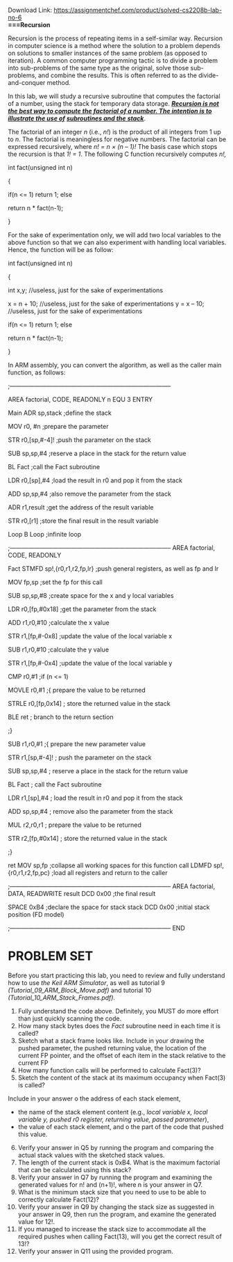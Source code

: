 Download Link: https://assignmentchef.com/product/solved-cs2208b-lab-no-6
<br>
<strong>===</strong><strong>Recursion  </strong>

Recursion is the process of repeating items in a self-similar way. Recursion in computer science is a method where the solution to a problem depends on solutions to smaller instances of the same problem (as opposed to iteration). A common computer programming tactic is to divide a problem into sub-problems of the same type as the original, solve those sub-problems, and combine the results. This is often referred to as the divide-and-conquer method.




In this lab, we will study a recursive subroutine that computes the factorial of a number, using the stack for temporary data storage. <strong><em><u>Recursion is not the best way to compute the factorial of a number. The intention is to illustrate the use of</u> <u>subroutines and the stack</u></em></strong>.




The factorial of an integer <em>n</em> (i.e., <em>n!</em>) is the product of all integers from 1 up to <em>n</em>. The factorial is meaningless for negative numbers. The factorial can be expressed recursively, where <em>n! = n × (n – 1)!</em> The basis case which stops the recursion is that <em>1! = 1</em>. The following C function recursively computes <em>n!,</em>




int fact(unsigned int n)

{

if(n &lt;= 1)          return 1;       else

return n * fact(n-1);

}




For the sake of experimentation only, we will add two local variables to the above function so that we can also experiment with handling local variables. Hence, the function will be as follow:




int fact(unsigned int n)

{

int x,y;        //useless, just for the sake of experimentations




x = n + 10;     //useless, just for the sake of experimentations       y = x – 10;     //useless, just for the sake of experimentations




if(n &lt;= 1)          return 1;       else

return n * fact(n-1);

}




In ARM assembly, you can convert the algorithm, as well as the caller main function, as follows:

;——————————————————————————–

AREA factorial, CODE, READONLY n    EQU 3      ENTRY

Main ADR   sp,stack      ;define the stack




MOV   r0, #n        ;prepare the parameter

STR   r0,[sp,#-4]!  ;push the parameter on the stack




SUB   sp,sp,#4      ;reserve a place in the stack for the return value




BL    Fact          ;call the Fact subroutine




LDR   r0,[sp],#4    ;load the result in r0 and pop it from the stack

ADD   sp,sp,#4      ;also remove the parameter from the stack




ADR   r1,result     ;get the address of the result variable

STR   r0,[r1]       ;store the final result in the result variable




Loop B     Loop          ;infinite loop

;——————————————————————————–      AREA factorial, CODE, READONLY

Fact STMFD sp!,{r0,r1,r2,fp,lr} ;push general registers, as well as fp and lr

MOV   fp,sp         ;set the fp for this call

SUB   sp,sp,#8      ;create space for the x and y local variables




LDR   r0,[fp,#0x18] ;get the parameter from the stack




ADD   r1,r0,#10     ;calculate the x value

STR   r1,[fp,#-0x8] ;update the value of the local variable x




SUB   r1,r0,#10     ;calculate the y value

STR   r1,[fp,#-0x4] ;update the value of the local variable y




CMP   r0,#1         ;if (n &lt;= 1)

MOVLE r0,#1         ;{ prepare the value to be returned

STRLE r0,[fp,0x14]  ;  store the returned value in the stack

BLE   ret           ;  branch to the return section

;}




SUB   r1,r0,#1      ;{ prepare the new parameter value

STR   r1,[sp,#-4]!  ;  push the parameter on the stack




SUB   sp,sp,#4      ;  reserve a place in the stack for the return value




BL    Fact          ;  call the Fact subroutine




LDR r1,[sp],#4      ;  load the result in r0 and pop it from the stack

ADD sp,sp,#4        ;  remove also the parameter from the stack




MUL   r2,r0,r1      ;  prepare the value to be returned

STR   r2,[fp,#0x14] ;  store the returned value in the stack

;}




ret  MOV   sp,fp         ;collapse all working spaces for this function call      LDMFD sp!,{r0,r1,r2,fp,pc} ;load all registers and return to the caller

;——————————————————————————–      AREA factorial, DATA, READWRITE result DCD   0x00        ;the final result

SPACE 0xB4        ;declare the space for stack stack  DCD   0x00        ;initial stack position (FD model)

;——————————————————————————–        END

<h1>PROBLEM SET</h1>

Before you start practicing this lab, you need to review and fully understand how to use <em>the Keil ARM Simulator</em>,      as        well     as        tutorial           9<em>          (Tutorial_09_ARM_Block_Move.pdf)      </em>and             tutorial           10<em> (Tutorial_10_ARM_Stack_Frames.pdf).</em>




<ol>

 <li>Fully understand the code above. Definitely, you MUST do more effort than just quickly scanning the code.</li>

 <li>How many stack bytes does the <em>Fact</em> subroutine need in each time it is called?</li>

 <li>Sketch what a stack frame looks like. Include in your drawing the pushed parameter, the pushed returning value, the location of the current FP pointer, and the offset of each item in the stack relative to the current FP</li>

 <li>How many function calls will be performed to calculate Fact(3)?</li>

 <li>Sketch the content of the stack at its maximum occupancy when Fact(3) is called?</li>

</ol>

Include in your answer  o the address of each stack element,

<ul>

 <li>the name of the stack element content (e.g., <em>local variable x, local variable y, pushed r0 register, returning value, passed parameter</em>),</li>

 <li>the value of each stack element, and o the part of the code that pushed this value.</li>

</ul>

<ol start="6">

 <li>Verify your answer in Q5 by running the program and comparing the actual stack values with the sketched stack values.</li>

 <li>The length of the current stack is 0xB4. What is the maximum factorial that can be calculated using this stack?</li>

 <li>Verify your answer in Q7 by running the program and examining the generated values for n! and (n+1)!, where n is your answer in Q7.</li>

 <li>What is the minimum stack size that you need to use to be able to correctly calculate Fact(12)?</li>

 <li>Verify your answer in Q9 by changing the stack size as suggested in your answer in Q9, then run the program, and examine the generated value for 12!.</li>

 <li>If you managed to increase the stack size to accommodate all the required pushes when calling Fact(13), will you get the correct result of 13!?</li>

 <li>Verify your answer in Q11 using the provided program.</li>

</ol>